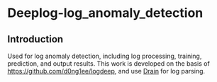 # Deeplog-log_anomaly_detection
## Introduction
Used for log anomaly detection, including log processing, training, prediction, and output results.
This work is developed on the basis of <https://github.com/d0ng1ee/logdeep>, and use [Drain](https://github.com/logpai/logparser) for log parsing.
